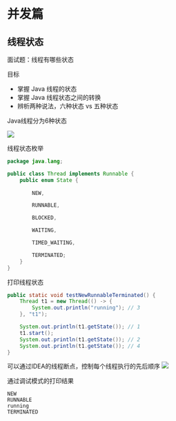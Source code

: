 # 并发篇

## 线程状态

面试题：线程有哪些状态

目标
- 掌握 Java 线程的状态
- 掌握 Java 线程状态之间的转换
- 辨析两种说法，六种状态 vs 五种状态

Java线程分为6种状态

![](https://mouday.github.io/img/2024/07/20/mqoszuf.png)

线程状态枚举

```java
package java.lang;

public class Thread implements Runnable {
    public enum State {
   
        NEW,

        RUNNABLE,

        BLOCKED,

        WAITING,

        TIMED_WAITING,

        TERMINATED;
    }
}
```

打印线程状态

```java
public static void testNewRunnableTerminated() {
    Thread t1 = new Thread(() -> {
        System.out.println("running"); // 3
    }, "t1");

    System.out.println(t1.getState()); // 1
    t1.start();
    System.out.println(t1.getState()); // 2
    System.out.println(t1.getState()); // 4
}
```

可以通过IDEA的线程断点，控制每个线程执行的先后顺序
![](https://mouday.github.io/img/2024/07/20/we49mxh.png)

通过调试模式的打印结果

```
NEW
RUNNABLE
running
TERMINATED
```


